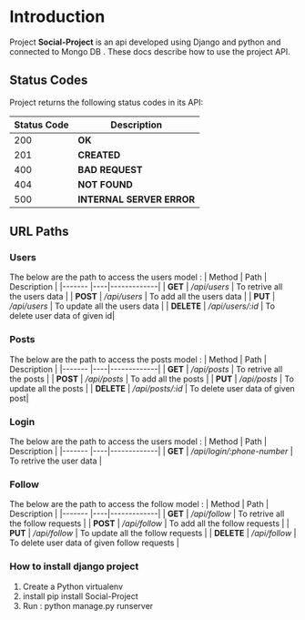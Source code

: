 # Introduction
Project **Social-Project** is an api developed using Django and python and connected to Mongo DB .
These docs describe how to use the project API.

## Status Codes
Project returns the following status codes in its API:

| Status Code | Description |
| ----------- | ------------|
| 200 | **OK** |
| 201 | **CREATED** |
| 400 | **BAD REQUEST** |
| 404 | **NOT FOUND** |
| 500 | **INTERNAL SERVER ERROR** |

## URL Paths

### Users 
The below  are the path to access the users model :
| Method | Path | Description |
|------- |----|-------------|
| **GET** | */api/users* | To retrive all the users data |
| **POST** | */api/users* | To add all the users data |
| **PUT** | */api/users* | To update all the users data |
| **DELETE** | */api/users/:id* | To delete user data of given id|

### Posts
The below  are the path to access the posts model :
| Method | Path | Description |
|------- |----|-------------|
| **GET** | */api/posts* | To retrive all the posts |
| **POST** | */api/posts* | To add all the posts |
| **PUT** | */api/posts* | To update all the posts |
| **DELETE** | */api/posts/:id* | To delete user data of given post|

### Login
The below  are the path to access the users model :
| Method | Path | Description |
|------- |----|-------------|
| **GET** | */api/login/:phone-number* | To retrive the user data |

### Follow
The below  are the path to access the follow model :
| Method | Path | Description |
|------- |----|-------------|
| **GET** | */api/follow* | To retrive all the follow requests |
| **POST** | */api/follow* | To add all the follow requests |
| **PUT** | */api/follow* | To update all the follow requests |
| **DELETE** | */api/follow* | To delete user data of given follow requests |

### How to install django project
1. Create a Python virtualenv
2. install pip install Social-Project
3. Run : python manage.py runserver

